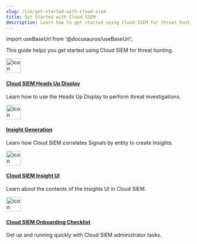 ```yaml
---
slug: /cse/get-started-with-cloud-siem
title: Get Started with Cloud SIEM
description: Learn how to get started using Cloud SIEM for threat hunting.
---
```


import useBaseUrl from '@docusaurus/useBaseUrl';

This guide helps you get started using Cloud SIEM for threat hunting.

<div className="box-wrapper" markdown="1">
<div className="box smallbox1 card">
  <div className="container">
  <a href="/docs/cse/get-started-with-cloud-siem/cse-heads-up-display"><img src={useBaseUrl('img/icons/security/siem-challenges.png')} alt="icon" width="40"/><h4>Cloud SIEM Heads Up Display</h4></a>
  <p>Learn how to use the Heads Up Display to perform threat investigations.</p>
  </div>
</div>
<div className="box smallbox2 card">
  <div className="container">
  <a href="/docs/cse/get-started-with-cloud-siem/insight-generation-process"><img src={useBaseUrl('img/icons/security/siem-challenges.png')} alt="icon" width="40"/><h4>Insight Generation</h4></a>
  <p>Learn how Cloud SIEM correlates Signals by entity to create Insights.</p>
  </div>
</div>
<div className="box smallbox3 card">
  <div className="container">
  <a href="/docs/cse/get-started-with-cloud-siem/about-cse-insight-ui"><img src={useBaseUrl('img/icons/security/siem-challenges.png')} alt="icon" width="40"/><h4>Cloud SIEM Insight UI</h4></a>
  <p>Learn about the contents of the Insights UI in Cloud SIEM.</p>
  </div>
</div>
<div className="box smallbox4 card">
  <div className="container">
  <a href="/docs/cse/get-started-with-cloud-siem/onboarding-checklist-cse"><img src={useBaseUrl('img/icons/security/compliance.png')} alt="icon" width="40"/><h4>Cloud SIEM Onboarding Checklist</h4></a>
  <p>Get up and running quickly with Cloud SIEM administrator tasks.</p>
  </div>
</div>
</div>